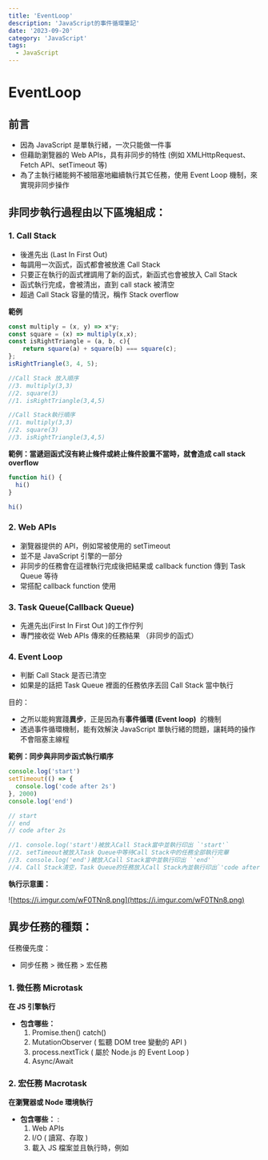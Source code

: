 ```yaml
---
title: 'EventLoop'
description: 'JavaScript的事件循環筆記'
date: '2023-09-20'
category: 'JavaScript'
tags:
  - JavaScript
---
```


# EventLoop

## 前言

- 因為 JavaScript 是單執行緒，一次只能做一件事
- 但藉助瀏覽器的 Web APIs，具有非同步的特性
  (例如 XMLHttpRequest、Fetch API、setTimeout 等)
- 為了主執行緒能夠不被阻塞地繼續執行其它任務，使用 Event Loop 機制，來實現非同步操作

## 非同步執行過程由以下區塊組成：

### 1. Call Stack

- 後進先出 (Last In First Out)
- 每調用一次函式，函式都會被放進 Call Stack
- 只要正在執行的函式裡調用了新的函式，新函式也會被放入 Call Stack
- 函式執行完成，會被清出，直到 call stack 被清空
- 超過 Call Stack 容量的情況，稱作 Stack overflow

**範例**

```js
const multiply = (x, y) => x*y;
const square = (x) => multiply(x,x);
const isRightTriangle = (a, b, c){
    return square(a) + square(b) === square(c);
};
isRightTriangle(3, 4, 5);

//Call Stack 放入順序
//3. multiply(3,3)
//2. square(3)
//1. isRightTriangle(3,4,5)

//Call Stack執行順序
//1. multiply(3,3)
//2. square(3)
//3. isRightTriangle(3,4,5)
```

**範例：當遞迴函式沒有終止條件或終止條件設置不當時，就會造成 call stack overflow**

```js
function hi() {
  hi()
}

hi()
```

### 2. Web APIs

- 瀏覽器提供的 API，例如常被使用的 setTimeout
- 並不是 JavaScript 引擎的一部分
- 非同步的任務會在這裡執行完成後把結果或 callback function 傳到 Task Queue 等待
- 常搭配 callback function 使用

### 3. Task Queue(Callback Queue)

- 先進先出(First In First Out )的工作佇列
- 專門接收從 Web APIs 傳來的任務結果 （非同步的函式）

### 4. Event Loop

- 判斷 Call Stack 是否已清空
- 如果是的話把 Task Queue 裡面的任務依序丟回 Call Stack 當中執行

目的：

- 之所以能夠實踐**異步**，正是因為有**事件循環 (Event loop)**  的機制
- 透過事件循環機制，能有效解決 JavaScript 單執行緒的問題，讓耗時的操作不會阻塞主線程

**範例：同步與非同步函式執行順序**

```js
console.log('start')
setTimeout(() => {
  console.log('code after 2s')
}, 2000)
console.log('end')

// start
// end
// code after 2s

//1. console.log('start')被放入Call Stack當中並執行印出 `'start'`
//2. setTimeout被放入Task Queue中等待Call Stack中的任務全部執行完畢
//3. console.log('end')被放入Call Stack當中並執行印出 `'end'`
//4. Call Stack清空，Task Queue的任務放入Call Stack內並執行印出`'code after 2s'`
```

**執行示意圖：**

![https://i.imgur.com/wF0TNn8.png](https://i.imgur.com/wF0TNn8.png)

## 異步任務的種類：

任務優先度：

- 同步任務 > 微任務 > 宏任務

### 1. 微任務 Microtask

**在 JS 引擎執行**

- **包含哪些：**
  1.  Promise.then() catch()
  2.  MutationObserver ( 監聽 DOM tree 變動的 API )
  3.  process.nextTick ( 屬於 Node.js 的 Event Loop )
  4.  Async/Await

### 2. 宏任務 Macrotask

**在瀏覽器或 Node 環境執行**

- **包含哪些：** :
  1.  Web APIs
  2.  I/O ( 讀寫、存取 )
  3.  載入 JS 檔案並且執行時，例如  **<script>**
  4.  渲染畫面 ( Render )
  5.  settimeout, setinterval

### 執行順序

- 執行一次宏任務 (最開始會是整個  **srcipt** )
- 執行過程中如果遇到宏任務，就放進宏任務隊列
- 執行過程中如果遇到微任務，就放進微任務隊列
- 當執行棧空了，先檢查微任務隊列，如果有微任務，就依序執行直到微任務隊列為空
- 接著進行瀏覽器的渲染，渲然完後開始下一個宏任務 (回到最開始的步驟)

### 範例

```html
<script>
  console.log('同步任務開始') // 同步任務

  setTimeout(() => {
    console.log('宏任務 1') // 宏任務
  }, 0)

  Promise.resolve().then(() => {
    console.log('微任務 1') // 微任務
  })

  console.log('同步任務結束') // 同步任務

  setTimeout(() => {
    console.log('宏任務 2') // 宏任務
  }, 0)
</script>
```

```js
// 輸出結果
// 同步任務開始
// 同步任務結束
// 微任務 1
// 宏任務 1
// 宏任務 2
```

1. 執行主腳本作為宏任務：

- 首先，整個 <script> 標籤中的內容被視為一個宏任務
- 在這個宏任務中，JavaScript 引擎會按順序執行腳本中的同步程式碼

2. 執行同步任務：

- 腳本中的同步程式碼（例如 `console.log`）會被立即執行

3. 安排微任務和宏任務：

- 在這個宏任務（即主腳本）的過程中，會遇到非同步操作（如 `Promise.then` 和 `setTimeout`）
- 這些非同步操作不會立即執行，而是會安排相應的微任務（`Promise.then`）和宏任務（`setTimeout`）

4. 完成宏任務，處理微任務佇列：

- 主腳本（初始宏任務）執行完畢後，JavaScript 引擎會處理所有排隊的微任務
- 這時，`Promise.then callback` 會被執行。

5. 執行下一個宏任務：

- 微任務佇列清空後，事件迴圈會處理下一個宏任務
- `setTimeout callback`（如果其延遲時間已到）將被執行。

## 參考資料

- [JS Event Loop by Tim](https://timemo.vercel.app/docs/javascript/javascript-event-loop)
- [請說明瀏覽器中的事件循環 (Event Loop)](https://www.explainthis.io/zh-hant/swe/what-is-event-loop)
- [JSV9000](https://www.jsv9000.app/)
- [事件循环：微任务和宏任务](https://zh.javascript.info/event-loop)
